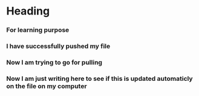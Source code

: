 # Heading
### For learning purpose
### I have successfully pushed my file
### Now I am trying to go for pulling
### Now I am just writing here to see if this is updated automaticly on the file on my computer
